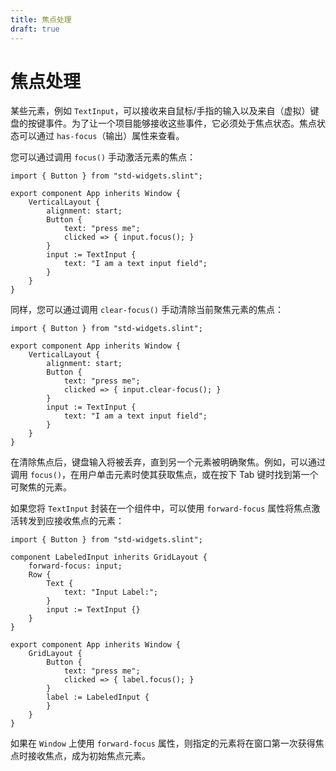 ```yaml
---
title: 焦点处理
draft: true
---
```

# 焦点处理

某些元素，例如 `TextInput`，可以接收来自鼠标/手指的输入以及来自（虚拟）键盘的按键事件。为了让一个项目能够接收这些事件，它必须处于焦点状态。焦点状态可以通过 `has-focus`（输出）属性来查看。

您可以通过调用 `focus()` 手动激活元素的焦点：

```slint
import { Button } from "std-widgets.slint";

export component App inherits Window {
    VerticalLayout {
        alignment: start;
        Button {
            text: "press me";
            clicked => { input.focus(); }
        }
        input := TextInput {
            text: "I am a text input field";
        }
    }
}
```

同样，您可以通过调用 `clear-focus()` 手动清除当前聚焦元素的焦点：

```slint
import { Button } from "std-widgets.slint";

export component App inherits Window {
    VerticalLayout {
        alignment: start;
        Button {
            text: "press me";
            clicked => { input.clear-focus(); }
        }
        input := TextInput {
            text: "I am a text input field";
        }
    }
}
```

在清除焦点后，键盘输入将被丢弃，直到另一个元素被明确聚焦。例如，可以通过调用 `focus()`，在用户单击元素时使其获取焦点，或在按下 Tab 键时找到第一个可聚焦的元素。

如果您将 `TextInput` 封装在一个组件中，可以使用 `forward-focus` 属性将焦点激活转发到应接收焦点的元素：

```slint
import { Button } from "std-widgets.slint";

component LabeledInput inherits GridLayout {
    forward-focus: input;
    Row {
        Text {
            text: "Input Label:";
        }
        input := TextInput {}
    }
}

export component App inherits Window {
    GridLayout {
        Button {
            text: "press me";
            clicked => { label.focus(); }
        }
        label := LabeledInput {
        }
    }
}
```

如果在 `Window` 上使用 `forward-focus` 属性，则指定的元素将在窗口第一次获得焦点时接收焦点，成为初始焦点元素。